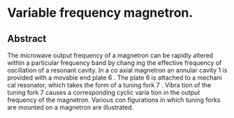# Variable frequency magnetron.

## Abstract
The microwave output frequency of a magnetron can be rapidly altered within a particular frequency band by chang ing the effective frequency of oscillation of a resonant cavity. In a co axial magnetron an annular cavity 1 is provided with a movable end plate 6 . The plate 6 is attached to a mechani cal resonator, which takes the form of a tuning fork 7 . Vibra tion of the tuning fork 7 causes a corresponding cyclic varia tion in the output frequency of the magnetron. Various con figurations in which tuning forks are mounted on a magnetron are illustrated.
